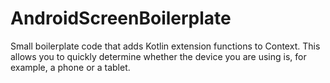 # AndroidScreenBoilerplate
Small boilerplate code that adds Kotlin extension functions to Context. This allows you to quickly determine whether the device you are using is, for example, a phone or a tablet.
